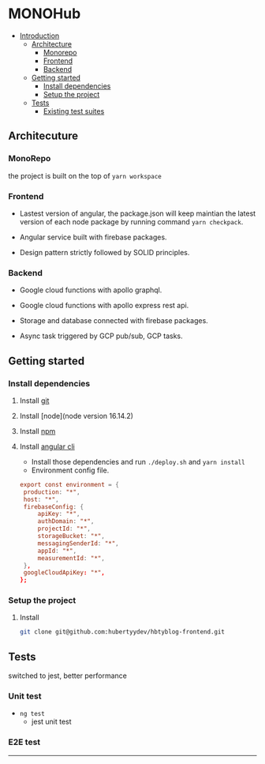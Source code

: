 # MONOHub

- [Introduction](#yoohootech-blog)
  - [Architecture](#architecuture)
    - [Monorepo](#monorepo)
    - [Frontend](#frontend)
    - [Backend](#backend)
  - [Getting started](#getting-started)
    - [Install dependencies](#install-dependencies)
    - [Setup the project](#setup-the-project)
  - [Tests](#tests)
    - [Existing test suites](#existing-test-suites)

## Architecuture
### MonoRepo

the project is built on the top of `yarn workspace`

### Frontend

- Lastest version of angular, the package.json will keep maintian the latest version of each node package by running command `yarn checkpack`.

- Angular service built with firebase packages.

- Design pattern strictly followed by SOLID principles.

### Backend

- Google cloud functions with apollo graphql.

- Google cloud functions with apollo express rest api.

- Storage and database connected with firebase packages.

- Async task triggered by GCP pub/sub, GCP tasks.

## Getting started

### Install dependencies

1. Install [git](https://git-scm.com/downloads)
2. Install [node](node version 16.14.2)
3. Install [npm](https://www.npmjs.com/get-npm)
4. Install [angular cli](https://github.com/angular/angular-cli/releases)

   - Install those dependencies and run `./deploy.sh` and `yarn install`
   - Environment config file.

   ```toml
   export const environment = {
    production: "*",
    host: "*",
    firebaseConfig: {
        apiKey: "*",
        authDomain: "*",
        projectId: "*",
        storageBucket: "*",
        messagingSenderId: "*",
        appId: "*",
        measurementId: "*",
    },
    googleCloudApiKey: "*",
   };

   ```

### Setup the project

1. Install
   ```sh
   git clone git@github.com:hubertyydev/hbtyblog-frontend.git
   ```

## Tests

switched to jest, better performance

### Unit test

- `ng test`
  - jest unit test

### E2E test

---
